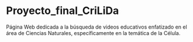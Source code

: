 # Proyecto_final_CriLiDa
Página Web dedicada a la búsqueda de videos educativos enfatizado en el área de Ciencias Naturales, específicamente en la temática de la Célula. 
